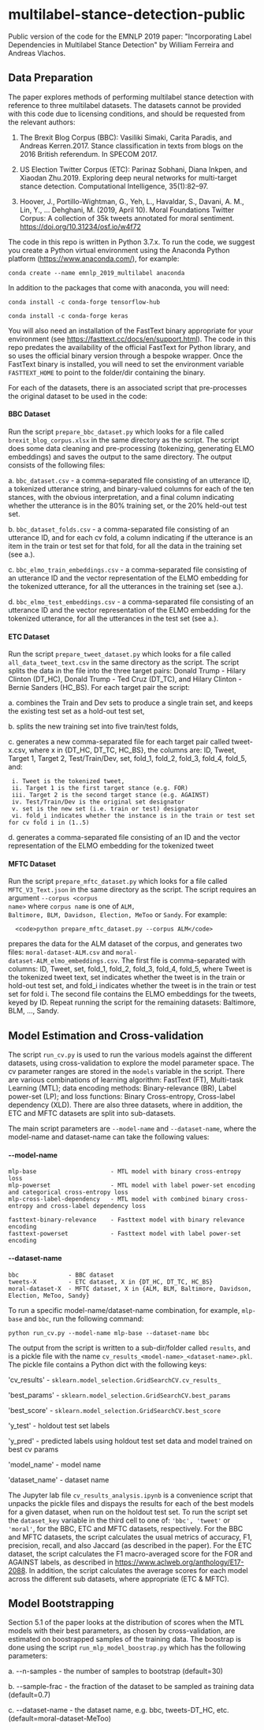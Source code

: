 # multilabel-stance-detection-public
Public version of the code for the EMNLP 2019 paper: "Incorporating Label Dependencies in Multilabel Stance Detection" by William Ferreira and Andreas Vlachos.

## Data Preparation
The paper explores methods of performing multilabel stance detection with reference to three multilabel datasets. The datasets cannot be provided with this code due to licensing conditions, and should be requested from the relevant authors:

1. The Brexit Blog Corpus (BBC): Vasiliki  Simaki,  Carita  Paradis,  and  Andreas  Kerren.2017. Stance classification in texts from blogs on the 2016 British referendum. In SPECOM 2017.

2. US Election Twitter Corpus (ETC): Parinaz  Sobhani,  Diana  Inkpen,  and  Xiaodan  Zhu.2019.   Exploring  deep  neural  networks  for  multi-target stance detection. Computational Intelligence, 35(1):82–97.

3. Hoover, J., Portillo-Wightman, G., Yeh, L., Havaldar, S., Davani, A. M., Lin, Y., … Dehghani, M. (2019, April 10). Moral Foundations Twitter Corpus: A collection of 35k tweets annotated for moral sentiment. https://doi.org/10.31234/osf.io/w4f72

The code in this repo is written in Python 3.7.x. To run the code, we suggest you create a Python virtual environment using the Anaconda Python platform (https://www.anaconda.com/), for example:

   <code>conda create --name emnlp_2019_multilabel anaconda</code>
   
In addition to the packages that come with anaconda, you will need:

   <code>conda install -c conda-forge tensorflow-hub</code>
   
   <code>conda install -c conda-forge keras</code>
   
You will also need an installation of the FastText binary appropriate for your environment (see https://fasttext.cc/docs/en/support.html). The code in this repo predates the availability of the official FastText for Python library, and so uses the official binary version through a bespoke wrapper. Once the FastText binary is installed, you will need to set the environment variable <code>FASTTEXT_HOME</code> to point to the folder/dir containing the binary.
   

For each of the datasets, there is an associated script that pre-processes the original dataset to be used in the code:

#### BBC Dataset 
Run the script <code>prepare_bbc_dataset.py</code> which looks for a file called <code>brexit_blog_corpus.xlsx</code> in the same directory as the script. The script does some data cleaning and pre-processing (tokenizing, generating ELMO embeddings) and saves the output to the same directory. The output consists of the following files:

   a. <code>bbc_dataset.csv</code> - a comma-separated file consisting of an utterance ID, a tokenized utterance string, and binary-valued columns for each of the ten stances, with the obvious interpretation, and a final column indicating whether the utterance is in the 80\% training set, or the 20\% held-out test set.
   
   b. <code>bbc_dataset_folds.csv</code> - a comma-separated file consisting of an utterance ID, and for each cv fold, a column indicating if the utterance is an item in the train or test set for that fold, for all the data in the training set (see a.).
   
   c. <code>bbc_elmo_train_embeddings.csv</code> - a comma-separated file consisting of an utterance ID and the vector representation of the ELMO embedding for the tokenized utterance, for all the utterances in the training set (see a.).
   
   d. <code>bbc_elmo_test_embeddings.csv</code> - a comma-separated file consisting of an utterance ID and the vector representation of the ELMO embedding for the tokenized utterance, for all the utterances in the test set (see a.).
   
#### ETC Dataset 
Run the script <code>prepare_tweet_dataset.py</code> which looks for a file called <code>all_data_tweet_text.csv</code> in the same directory as the script. The script splits the data in the file into the three target pairs: Donald Trump - Hilary Clinton (DT_HC), Donald Trump - Ted Cruz (DT_TC), and Hilary Clinton - Bernie Sanders (HC_BS). For each target pair the script:

   a. combines the Train and Dev sets to produce a single train set, and keeps the existing test set as a hold-out test set,
    
   b. splits the new training set into five train/test folds,
    
   c. generates a new comma-separated file for each target pair called tweet-x.csv, where x in \{DT_HC, DT_TC, HC_BS\}, the columns are: ID, Tweet, Target 1, Target 2, Test/Train/Dev, set, fold_1, fold_2, fold_3, fold_4, fold_5, and:
    
     i. Tweet is the tokenized tweet,
     ii. Target 1 is the first target stance (e.g. FOR)
     iii. Target 2 is the second target stance (e.g. AGAINST)
     iv. Test/Train/Dev is the original set designator
     v. set is the new set (i.e. train or test) designator
     vi. fold_i indicates whether the instance is in the train or test set for cv fold i in (1..5)
        
   d. generates a comma-separated file consisting of an ID and the vector representation of the ELMO embedding for the tokenized tweet
    
#### MFTC Dataset
Run the script <code>prepare_mftc_dataset.py</code> which looks for a file called <code>MFTC_V3_Text.json</code> in the same directory as the script. The script requires an argument <code>--corpus \<corpus name\></code> where <code>corpus name</code> is one of <code>ALM, Baltimore, BLM, Davidson, Election, MeToo</code> or <code>Sandy</code>. For example:
   
      <code>python prepare_mftc_dataset.py --corpus ALM</code>
   
   prepares the data for the ALM dataset of the corpus, and generates two files: <code>moral-dataset-ALM.csv</code> and <code>moral-          dataset-ALM_elmo_embeddings.csv</code>. The first file is comma-separated with columns: ID, Tweet, set, fold_1, fold_2, fold_3, fold_4,    fold_5, where Tweet is the tokenized tweet text, set indicates whether the tweet is in the train or hold-out test set, and fold_i          indicates whether the tweet is in the train or test set for fold i. The second file contains the ELMO embeddings for the tweets,
   keyed by ID. Repeat running the script for the remaining datasets: Baltimore, BLM, ..., Sandy.

## Model Estimation and Cross-validation
The script <code>run_cv.py</code> is used to run the various models against the different datasets, using cross-validation to explore the model parameter space. The cv parameter ranges are stored in the <code>models</code> variable in the script. There are various combinations of learning algorithm: FastText (FT), Multi-task Learning (MTL); data encoding methods: Binary-relevance (BR), Label power-set (LP); and loss functions: Binary Cross-entropy, Cross-label dependency (XLD). There are also three datasets, where in addition, the ETC and MFTC datasets are split into sub-datasets. 

The main script parameters are <code>--model-name</code> and <code>--dataset-name</code>, where the model-name and dataset-name can take the following values:

#### --model-name
    mlp-base                     - MTL model with binary cross-entropy loss
    mlp-powerset                 - MTL model with label power-set encoding and categorical cross-entropy loss
    mlp-cross-label-dependency   - MTL model with combined binary cross-entropy and cross-label dependency loss

    fasttext-binary-relevance    - Fasttext model with binary relevance encoding
    fasttext-powerset            - Fasttext model with label power-set encoding

#### --dataset-name
    bbc              - BBC dataset
    tweets-X         - ETC dataset, X in {DT_HC, DT_TC, HC_BS}
    moral-dataset-X  - MFTC dataset, X in {ALM, BLM, Baltimore, Davidson, Election, MeToo, Sandy}
    
To run a specific model-name/dataset-name combination, for example, <code>mlp-base</code> and <code>bbc</code>, run the following command:

    python run_cv.py --model-name mlp-base --dataset-name bbc
    
The output from the script is written to a sub-dir/folder called <code>results</code>, and is a pickle file with the name <code>cv_results_\<model-name\>_\<dataset-name\>.pkl</code>. The pickle file contains a Python dict with the following keys:
   
   'cv_results' - <code>sklearn.model_selection.GridSearchCV.cv_results_</code>
   
   'best_params' - <code>sklearn.model_selection.GridSearchCV.best_params</code>
   
   'best_score' - <code>sklearn.model_selection.GridSearchCV.best_score</code>
   
   'y_test' - holdout test set labels
   
   'y_pred' - predicted labels using holdout test set data and model trained on best cv params
   
   'model_name' - model name
   
   'dataset_name' - dataset name
   
The Jupyter lab file <code>cv_results_analysis.ipynb</code> is a convenience script that unpacks the pickle files and dispays the results for each of the best models for a given dataset, when run on the holdout test set. To run the script set the <code>dataset_key</code> variable in the third cell to one of: <code>'bbc', 'tweet'</code> or <code>'moral'</code>, for the BBC, ETC and MFTC datasets, respectively. For the BBC and MFTC datasets, the script calculates the usual metrics of accuracy, F1, precision, recall, and also Jaccard (as described in the paper). For the ETC dataset, the script calculates the F1 macro-averaged score for the FOR and AGAINST labels, as described in https://www.aclweb.org/anthology/E17-2088. In addition, the script calculates the average scores for each model across the different sub datasets, where appropriate (ETC \& MFTC).

## Model Bootstrapping

Section 5.1 of the paper looks at the distribution of scores when the MTL models with their best parameters, as chosen by cross-validation, are estimated on boostrapped samples of the training data. The boostrap is done using the script <code>run_mlp_model_boostrap.py</code> which has the following parameters:

   a. --n-samples - the number of samples to bootstrap (default=30)
   
   b. --sample-frac - the fraction of the dataset to be sampled as training data (default=0.7)
   
   c. --dataset-name - the dataset name, e.g. bbc, tweets-DT_HC, etc. (default=moral-dataset-MeToo)

